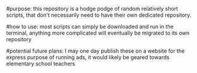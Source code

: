 #purpose:
this repository is a hodge podge of random relatively short scripts, that don't necessarily need to have their own dedicated repository.

#how to use:
most scripts can simply be downloaded and run in the terminal, anything more complicated will eventually be migrated to its own repository

#potential future plans:
I may one day publish these on a website for the express purpose of running ads, it would likely be geared towards elementary school teachers
